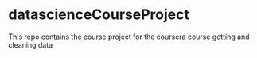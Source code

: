 datascienceCourseProject
========================

This repo contains the course project for the coursera course getting and cleaning data
